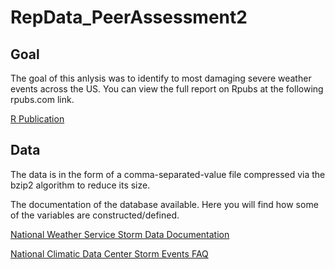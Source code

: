 RepData_PeerAssessment2
=======================
## Goal
The goal of this anlysis was to identify to most damaging severe weather events across the US. You can view the full report on Rpubs at the following rpubs.com link.

[R Publication](http://rpubs.com/mmaldo/USWeatherEvents)


## Data

The data is in the form of a comma-separated-value file compressed via the bzip2 algorithm to reduce its size.

The documentation of the database available. Here you will find how some of the variables are constructed/defined.

[National Weather Service Storm Data Documentation](https://d396qusza40orc.cloudfront.net/repdata%2Fpeer2_doc%2Fpd01016005curr.pdf)

[National Climatic Data Center Storm Events FAQ](https://d396qusza40orc.cloudfront.net/repdata%2Fpeer2_doc%2FNCDC%20Storm%20Events-FAQ%20Page.pdf)
